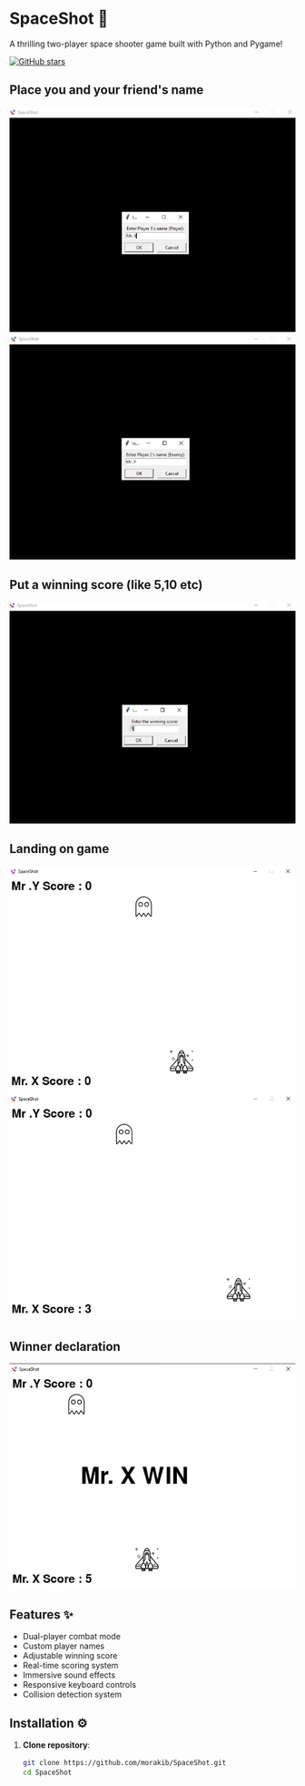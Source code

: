 # SpaceShot 🚀

A thrilling two-player space shooter game built with Python and Pygame!

[![GitHub stars](https://img.shields.io/github/stars/morakib/SpaceShot?style=social)](https://github.com/morakib/SpaceShot)

##           Place you and your friend's name 
![Game Screenshot](https://github.com/morakib/SpaceShot/blob/main/assets/ss1.jpg) 
![Game Screenshot](https://github.com/morakib/SpaceShot/blob/main/assets/ss2.jpg) 

##         Put a winning score (like 5,10 etc)
![Game Screenshot](https://github.com/morakib/SpaceShot/blob/main/assets/ss3.jpg) 

## Landing on game 
![Game Screenshot](https://github.com/morakib/SpaceShot/blob/main/assets/ss4.jpg)
![Game Screenshot](https://github.com/morakib/SpaceShot/blob/main/assets/ss5.jpg)


## Winner declaration
![Game Screenshot](https://github.com/morakib/SpaceShot/blob/main/assets/ss6.jpg) 

 
## Features ✨
- Dual-player combat mode
- Custom player names
- Adjustable winning score
- Real-time scoring system
- Immersive sound effects
- Responsive keyboard controls
- Collision detection system

## Installation ⚙️

1. **Clone repository**:
   ```bash
   git clone https://github.com/morakib/SpaceShot.git
   cd SpaceShot
